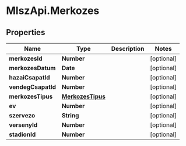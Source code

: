 # MlszApi.Merkozes

## Properties

Name | Type | Description | Notes
------------ | ------------- | ------------- | -------------
**merkozesId** | **Number** |  | [optional] 
**merkozesDatum** | **Date** |  | [optional] 
**hazaiCsapatId** | **Number** |  | [optional] 
**vendegCsapatId** | **Number** |  | [optional] 
**merkozesTipus** | [**MerkozesTipus**](MerkozesTipus.md) |  | [optional] 
**ev** | **Number** |  | [optional] 
**szervezo** | **String** |  | [optional] 
**versenyId** | **Number** |  | [optional] 
**stadionId** | **Number** |  | [optional] 


